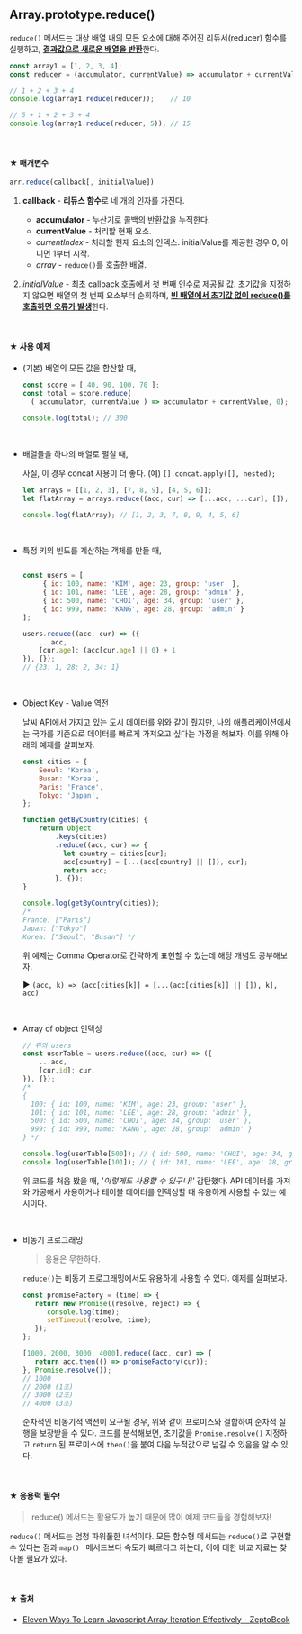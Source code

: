 ## Array.prototype.reduce()

`reduce()` 메서드는 대상 배열 내의 모든 요소에 대해 주어진 리듀서(reducer) 함수를 실행하고, <u>**결과값으로 새로운 배열을 반환**</u>한다.

```javascript
const array1 = [1, 2, 3, 4];
const reducer = (accumulator, currentValue) => accumulator + currentValue;

// 1 + 2 + 3 + 4
console.log(array1.reduce(reducer));	// 10

// 5 + 1 + 2 + 3 + 4
console.log(array1.reduce(reducer, 5));	// 15
```

<br/>

#### ★ 매개변수

```javascript
arr.reduce(callback[, initialValue])
```

1. **callback** - **리듀스 함수**로 네 개의 인자를 가진다. 
   - **accumulator** - 누산기로 콜백의 반환값을 누적한다.
   - **currentValue** - 처리할 현재 요소.
   - *currentIndex* - 처리할 현재 요소의 인덱스. initialValue를 제공한 경우 0, 아니면 1부터 시작.
   - *array* - `reduce()`를 호출한 배열.

2. *initialValue* - 최초 callback 호출에서 첫 번째 인수로 제공될 값. 초기값을 지정하지 않으면 배열의 첫 번째 요소부터 순회하며, <u>**빈 배열에서 초기값 없이 reduce()를 호출하면 오류가 발생**</u>한다.

<br/>

#### ★ 사용 예제

- (기본) 배열의 모든 값을 합산할 때,

    ```javascript
   const score = [ 40, 90, 100, 70 ];
   const total = score.reduce(
      ( accumulator, currentValue ) => accumulator + currentValue, 0); 
   
   console.log(total); // 300
    ```


   <br/>

- 배열들을 하나의 배열로 펼칠 때,

   사실, 이 경우 concat 사용이 더 좋다. (예) `[].concat.apply([], nested);`

   ```javascript
   let arrays = [[1, 2, 3], [7, 8, 9], [4, 5, 6]];
   let flatArray = arrays.reduce((acc, cur) => [...acc, ...cur], []);
   
   console.log(flatArray); // [1, 2, 3, 7, 8, 9, 4, 5, 6]
   ```
   
   <br/>

- 특정 키의 빈도를 계산하는 객체를 만들 때,

   ```javascript
   
   const users = [
        { id: 100, name: 'KIM', age: 23, group: 'user' },
        { id: 101, name: 'LEE', age: 28, group: 'admin' },
        { id: 500, name: 'CHOI', age: 34, group: 'user' },
        { id: 999, name: 'KANG', age: 28, group: 'admin' }
   ];
   
   users.reduce((acc, cur) => ({ 
       ...acc, 
       [cur.age]: (acc[cur.age] || 0) + 1 
   }), {});
   // {23: 1, 28: 2, 34: 1}
   ```

   <br/>

- Object Key - Value 역전
   
   날씨 API에서 가지고 있는 도시 데이터를 위와 같이 줬지만, 나의 애플리케이션에서는 국가를 기준으로 데이터를 빠르게 가져오고 싶다는 가정을 해보자. 이를 위해 아래의 예제를 살펴보자.

   ```javascript
   const cities = {
       Seoul: 'Korea',
       Busan: 'Korea',
       Paris: 'France',
       Tokyo: 'Japan',
   };
   
   function getByCountry(cities) {
       return Object
           .keys(cities)
           .reduce((acc, cur) => {
             let country = cities[cur];
             acc[country] = [...(acc[country] || []), cur];
             return acc;
           }, {});
   }
   
   console.log(getByCountry(cities));
   /*
   France: ["Paris"]
   Japan: ["Tokyo"]
   Korea: ["Seoul", "Busan"] */
   ```

   위 예제는 Comma Operator로 간략하게 표현할 수 있는데 해당 개념도 공부해보자.
   
   ▶ `(acc, k) => (acc[cities[k]] = [...(acc[cities[k]] || []), k], acc)`

   <br/>

- Array of object 인덱싱

   ```javascript
   // 위의 users
   const userTable = users.reduce((acc, cur) => ({ 
       ...acc,
       [cur.id]: cur,
   }), {});
   /*
   {
     100: { id: 100, name: 'KIM', age: 23, group: 'user' },
     101: { id: 101, name: 'LEE', age: 28, group: 'admin' },
     500: { id: 500, name: 'CHOI', age: 34, group: 'user' },
     999: { id: 999, name: 'KANG', age: 28, group: 'admin' }
   } */
   
   console.log(userTable[500]); // { id: 500, name: 'CHOI', age: 34, group: 'user' }
   console.log(userTable[101]); // { id: 101, name: 'LEE', age: 28, group: 'admin' }
   ```
   
   위 코드를 처음 봤을 때, *'이렇게도 사용할 수 있구나!'* 감탄했다. API 데이터를 가져와 가공해서 사용하거나 테이블 데이터를 인덱싱할 때 유용하게 사용할 수 있는 예시이다.
   
   <br/>

- 비동기 프로그래밍

   > 응용은 무한하다.

   `reduce()`는 비동기 프로그래밍에서도 유용하게 사용할 수 있다. 예제를 살펴보자.

   ```javascript
   const promiseFactory = (time) => {
      return new Promise((resolve, reject) => {
         console.log(time); 
         setTimeout(resolve, time);
      });
   };

   [1000, 2000, 3000, 4000].reduce((acc, cur) => {
      return acc.then(() => promiseFactory(cur));
   }, Promise.resolve());
   // 1000
   // 2000 (1초)
   // 3000 (2초)
   // 4000 (3초)
   ```

   순차적인 비동기적 액션이 요구될 경우, 위와 같이 프로미스와 결합하여 순차적 실행을 보장받을 수 있다. 코드를 분석해보면, 초기값을 `Promise.resolve()` 지정하고 `return` 된 프로미스에 `then()`을 붙여 다음 누적값으로 넘길 수 있음을 알 수 있다.
   
   

<br/>

#### ★ **응용력 필수!**

> reduce() 메서드는 활용도가 높기 때문에 많이 예제 코드들을 경험해보자!

`reduce()` 메서드는 엄청 파워풀한 녀석이다. 모든 함수형 메서드는 `reduce()`로 구현할 수 있다는 점과 `map() ` 메서드보다 속도가 빠르다고 하는데, 이에 대한 비교 자료는 찾아볼 필요가 있다.


<br/>

#### ★ 출처

- [Eleven Ways To Learn Javascript Array Iteration Effectively - ZeptoBook](https://www.zeptobook.com/eleven-ways-to-learn-javascript-array-iteration-effectively/)
